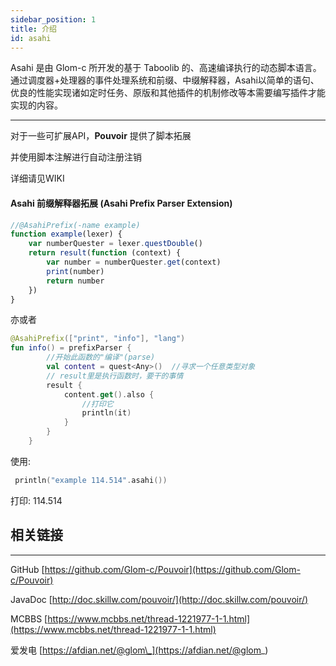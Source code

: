 ```yaml
---
sidebar_position: 1
title: 介绍
id: asahi
---
```


Asahi 是由 Glom-c 所开发的基于 Taboolib 的、高速编译执行的动态脚本语言。通过调度器+处理器的事件处理系统和前缀、中缀解释器，Asahi以简单的语句、
优良的性能实现诸如定时任务、原版和其他插件的机制修改等本需要编写插件才能实现的内容。

---

对于一些可扩展API，**Pouvoir** 提供了脚本拓展

并使用脚本注解进行自动注册注销

详细请见WIKI

#### Asahi 前缀解释器拓展 (Asahi Prefix Parser Extension)

```javascript
//@AsahiPrefix(-name example)
function example(lexer) {
    var numberQuester = lexer.questDouble()
    return result(function (context) {
        var number = numberQuester.get(context)
        print(number)
        return number
    })
}
```

亦或者

```kotlin
@AsahiPrefix(["print", "info"], "lang")
fun info() = prefixParser {
        //开始此函数的"编译"(parse)
        val content = quest<Any>()  //寻求一个任意类型对象
        // result里是执行函数时，要干的事情
        result {
            content.get().also {
                //打印它
                println(it)
            }
        }
    }
```

使用:

```kotlin
 println("example 114.514".asahi())
```

打印: 114.514

## 相关链接
---
GitHub [https://github.com/Glom-c/Pouvoir](https://github.com/Glom-c/Pouvoir)

JavaDoc [http://doc.skillw.com/pouvoir/](http://doc.skillw.com/pouvoir/)

MCBBS [https://www.mcbbs.net/thread-1221977-1-1.html](https://www.mcbbs.net/thread-1221977-1-1.html)

爱发电 [https://afdian.net/@glom\_](https://afdian.net/@glom_)